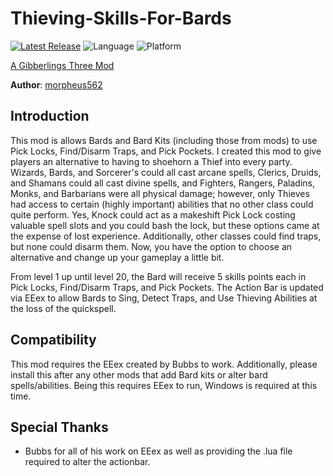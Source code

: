 # Thieving-Skills-For-Bards

[![Latest Release](https://img.shields.io/github/v/release/gibberlings3/Thieving-Skills-For-Bards?include_prereleases)](https://github.com/Gibberlings3/Thieving-Skills-For-Bards/releases/latest)
![Language](https://img.shields.io/static/v1?label=language&message=english&color=informational)
![Platform](https://img.shields.io/static/v1?label=platform&message=windows&color=informational)

[A Gibberlings Three Mod](https://www.gibberlings3.net/)

**Author**: [morpheus562](https://www.gibberlings3.net/profile/11591-morpheus562/)

## Introduction

This mod is allows Bards and Bard Kits (including those from mods) to use Pick Locks, Find/Disarm Traps, and Pick Pockets. I created this mod to give players an alternative to having to shoehorn a Thief into every party. Wizards, Bards, and Sorcerer's could all cast arcane spells, Clerics, Druids, and Shamans could all cast divine spells, and Fighters, Rangers, Paladins, Monks, and Barbarians were all physical damage; however, only Thieves had access to certain (highly important) abilities that no other class could quite perform. Yes, Knock could act as a makeshift Pick Lock costing valuable spell slots and you could bash the lock, but these options came at the expense of lost experience. Additionally, other classes could find traps, but none could disarm them. Now, you have the option to choose an alternative and change up your gameplay a little bit. 

From level 1 up until level 20, the Bard will receive 5 skills points each in Pick Locks, Find/Disarm Traps, and Pick Pockets. The Action Bar is updated via EEex to allow Bards to Sing, Detect Traps, and Use Thieving Abilities at the loss of the quickspell.

## Compatibility
This mod requires the EEex created by Bubbs to work. Additionally, please install this after any other mods that add Bard kits or alter bard spells/abilities. Being this requires EEex to run, Windows is required at this time.

## Special Thanks

- Bubbs for all of his work on EEex as well as providing the .lua file required to alter the actionbar.
